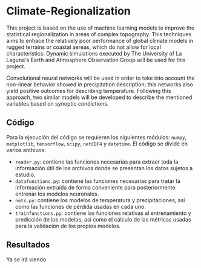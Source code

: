 # Climate-Regionalization

This project is based on the use of machine learning models to improve the statistical regionalization in areas of complex topography. This techniques aims to enhace the relatively poor performance of global climate models in rugged terrains or coastal aereas, which do not allow for local characteristics. Dynamic simulations executed by The University of La Laguna's Earth and Atmosphere Observation Group will be used for this project.

Convolutional neural networks will be used in order to take into account the non-linear behavior showed in precipitation description; this networks also yield positive outcomes for describing temperature. Following this approach, two similar models will be developed to describe the mentioned variables based on synoptic condictions.

## Código

Para la ejecución del código se requieren los siguientes módulos: `numpy`, `matplotlib`, `tensorflow`, `scipy`, `netCDF4` y `datetime`. El código se divide en varios archivos:
- `reader.py`: contiene las funciones necesarias para extraer toda la información útil de los archivos donde se presentan los datos sujetos a estudio.
- `datafunctions.py`: contiene las funciones necesarias para tratar la información extraída de forma conveniente para posteriormente entrenar los modelos neuronales.
- `nets.py`: contiene los modelos de temperatura y precipitaciones, así como las funciones de pérdida usadas en cada uno.
- `trainfunctions.py`: contiene las funciones relativas al entrenamiento y predicción de los modelos, así como el cálculo de las métricas usadas para la validación de los propios modelos.

## Resultados 

Ya se irá viendo 
